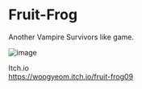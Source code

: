 # Fruit-Frog

Another Vampire Survivors like game.  

![image](https://github.com/woogyeom/Fruit-Frog/assets/17395464/85a84219-a23f-4b67-8419-05583e122552)


Itch.io  
https://woogyeom.itch.io/fruit-frog09
